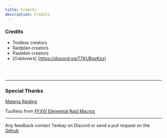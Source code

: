 ```yaml
---
title: Credits
description: Credits.
---
```

### Credits ###

- Toolbox creators
- Raidplan creators
- Pastebin creators
- [Coblovers] (https://discord.gg/77KUBgvKzz)

<br></br>
<hr></hr>

### Special Thanks ###

[Materia Raiding](https://materiaraiding.com/)

Tuufless from [FFXIV Elemental Raid Macros](https://materiaraiding.com/)

<hr></hr>

Any feedback contact Tenkay on Discord or send a pull request on the [Github](https://github.com/xtenkay/ulti-strats)